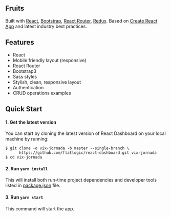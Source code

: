 ## Fruits

Built with [React](https://facebook.github.io/react/), [Bootstrap](http://getbootstrap.com/), [React Router](https://reacttraining.com/react-router/), [Redux](http://redux.js.org/).
Based on [Create React App](https://github.com/facebook/create-react-app) and latest industry best practices.

## Features

- React
- Mobile friendly layout (responsive)
- React Router
- Bootstrap3
- Sass styles
- Stylish, clean, responsive layout
- Authentication
- CRUD operations examples

## Quick Start

#### 1. Get the latest version

You can start by cloning the latest version of React Dashboard on your
local machine by running:

```shell
$ git clone -o vix-jornada -b master --single-branch \
      https://github.com/flatlogic/react-dashboard.git vix-jornada
$ cd vix-jornada
```

#### 2. Run `yarn install`

This will install both run-time project dependencies and developer tools listed
in [package.json](../package.json) file.

#### 3. Run `yarn start`

This command will start the app.
